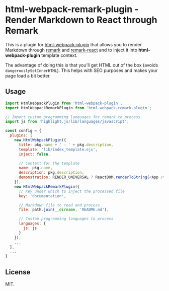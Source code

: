 # html-webpack-remark-plugin - Render Markdown to React through Remark

This is a plugin for [html-webpack-plugin](https://www.npmjs.com/package/html-webpack-plugin) that allows you to render Markdown through [remark](https://www.npmjs.com/package/remark) and [remark-react](https://www.npmjs.com/package/remark-react) and to inject it into **html-webpack-plugin** template context.

The advantage of doing this is that you'll get HTML out of the box (avoids `dangerouslySetInnerHTML`). This helps with SEO purposes and makes your page load a bit better.

## Usage

```javascript
import HtmlWebpackPlugin from 'html-webpack-plugin';
import HtmlWebpackRemarkPlugin from 'html-webpack-remark-plugin';

// Import custom programming languages for remark to process
import js from 'highlight.js/lib/languages/javascript';

const config = {
  plugins: [
    new HtmlWebpackPlugin({
      title: pkg.name + ' - ' + pkg.description,
      template: 'lib/index_template.ejs',
      inject: false,

      // Context for the template
      name: pkg.name,
      description: pkg.description,
      demonstration: RENDER_UNIVERSAL ? ReactDOM.renderToString(<App />) : ''
    }),
    new HtmlWebpackRemarkPlugin({
      // Key under which to inject the processed file
      key: 'documentation',

      // Markdown file to read and process
      file: path.join(__dirname, 'README.md'),

      // Custom programming languages to process
      languages: {
        js: js
      }
    }),
    ...
  ],
  ...
}
```

## License

MIT.
